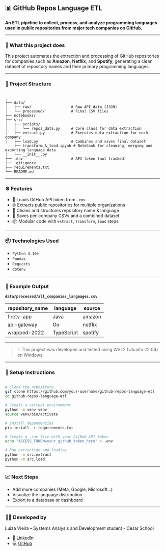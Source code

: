 ## 📊 GitHub Repos Language ETL

**An ETL pipeline to collect, process, and analyze programming languages used in public repositories from major tech companies on GitHub.**

---

### 🚀 What this project does

This project automates the extraction and processing of GitHub repositories for companies such as **Amazon**, **Netflix**, and **Spotify**, generating a clean dataset of repository names and their primary programming languages.

---

### 🧱 Project Structure

```

.
├── data/
│   ├── raw/                  # Raw API data (JSON)
│   └── processed/            # Final CSV files
├── notebooks/                
├── src/
│   ├── scripts/
│   │   └── repos_data.py     # Core class for data extraction
│   ├── extract.py            # Executes data extraction for each company
│   ├── load.py               # Combines and saves final dataset
    ├── transform_&_load.ipynb # Notebook for cleaning, merging and exporting language data
│   └── __init__.py
├── .env                      # API token (not tracked)
├── .gitignore
├── requirements.txt
└── README.md

```

---

### ⚙️ Features

- 🔐 Loads GitHub API token from `.env`
- 🌐 Extracts public repositories for multiple organizations
- 🧼 Cleans and structures repository name & language
- 📁 Saves per-company CSVs and a combined dataset
- 📦 Modular code with `extract`, `transform`, `load` steps

---

### 📦 Technologies Used

- `Python 3.10+`
- `Pandas`
- `Requests`
- `dotenv`

---

### 📁 Example Output

**`data/processed/all_companies_languages.csv`**

| repository_name | language | source |
| --- | --- | --- |
| firetv-app | Java | amazon |
| api-gateway | Go | netflix |
| wrapped-2022 | TypeScript | spotify |

---

> 💡 This project was developed and tested using WSL2 (Ubuntu 22.04) on Windows.

---

### 🔧 Setup Instructions

```bash

# Clone the repository
git clone https://github.com/your-username/github-repos-language-etl
cd github-repos-language-etl

# Create a virtual environment
python -m venv venv
source venv/bin/activate

# Install dependencies
pip install -r requirements.txt

# Create a .env file with your GitHub API token
echo "ACCESS_TOKEN=your_github_token_here" > .env

# Run extraction and loading
python -m src.extract
python -m src.load
```

---

### 📈 Next Steps

- Add more companies (Meta, Google, Microsoft…)
- Visualize the language distribution
- Export to a database or dashboard

---

### 👩‍💻 Developed by

Luiza Vieira – Systems Analysis and Development student - Cesar School

  - 💼 [LinkedIn](https://www.linkedin.com/in/vbluuiza)
  - 💻 [GitHub](https://github.com/vbluuiza)
